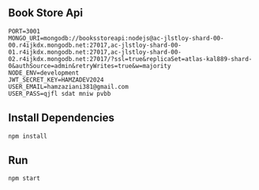 ##  Book Store Api

```
PORT=3001
MONGO_URI=mongodb://booksstoreapi:nodejs@ac-jlstloy-shard-00-00.r4ijkdx.mongodb.net:27017,ac-jlstloy-shard-00-01.r4ijkdx.mongodb.net:27017,ac-jlstloy-shard-00-02.r4ijkdx.mongodb.net:27017/?ssl=true&replicaSet=atlas-kal889-shard-0&authSource=admin&retryWrites=true&w=majority
NODE_ENV=development
JWT_SECRET_KEY=HAMZADEV2024
USER_EMAIL=hamzaziani381@gmail.com
USER_PASS=qjfl sdat mniw pvbb
```

## Install Dependencies
```
npm install
```

## Run
```
npm start
```

